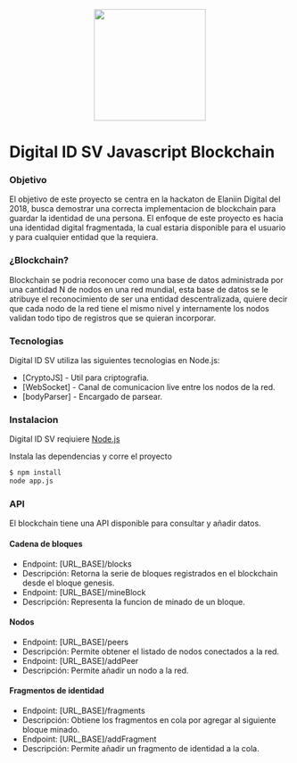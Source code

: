 <div align="center">
  <img src="http://toolboxsv.com/git/hackathon0118/icon_blue.png" width="200" />
</div>

# Digital ID SV Javascript Blockchain

### Objetivo
El objetivo de este proyecto se centra en la hackaton de Elaniin Digital del 2018, busca demostrar una correcta implementacion de blockchain para guardar la identidad de una persona.
El enfoque de este proyecto es hacia una identidad digital fragmentada, la cual estaria disponible para el usuario y para cualquier entidad que la requiera.

### ¿Blockchain?
Blockchain se podria reconocer como una base de datos administrada por una cantidad N de nodos en una red mundial, esta base de datos se le atribuye el reconocimiento de ser una entidad descentralizada, quiere decir que cada nodo de la red tiene el mismo nivel y internamente los nodos validan todo tipo de registros que se quieran incorporar.

### Tecnologias
Digital ID SV utiliza las siguientes tecnologias en Node.js:

* [CryptoJS] - Util para criptografia.
* [WebSocket] - Canal de comunicacion live entre los nodos de la red.
* [bodyParser] - Encargado de parsear.

### Instalacion

Digital ID SV reqiuiere [Node.js](https://nodejs.org/)

Instala las dependencias y corre el proyecto
```sh
$ npm install 
node app.js
```

### API

El blockchain tiene una API disponible para consultar y añadir datos.

#### Cadena de bloques
* Endpoint: [URL_BASE]/blocks
* Descripción: Retorna la serie de bloques registrados en el blockchain desde el bloque genesis.
* Endpoint: [URL_BASE]/mineBlock
* Descripción: Representa la funcion de minado de un bloque.

#### Nodos
* Endpoint: [URL_BASE]/peers
* Descripción: Permite obtener el listado de nodos conectados a la red.
* Endpoint: [URL_BASE]/addPeer
* Descripción: Permite añadir un nodo a la red.

#### Fragmentos de identidad
* Endpoint: [URL_BASE]/fragments
* Descripción: Obtiene los fragmentos en cola por agregar al siguiente bloque minado.
* Endpoint: [URL_BASE]/addFragment
* Descripción: Permite añadir un fragmento de identidad a la cola.